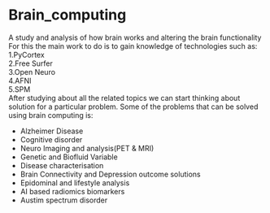 # Brain_computing
A study and analysis of how brain works and altering the brain functionality  
For this the main work to do is to gain knowledge of technologies such as:  
1.PyCortex  
2.Free Surfer  
3.Open Neuro  
4.AFNI  
5.SPM  
After studying about all the related topics we can start thinking about solution for a particular problem.
Some of the problems that can be solved using brain computing is:  
* Alzheimer Disease  
* Cognitive disorder  
* Neuro Imaging and analysis(PET & MRI)  
* Genetic and Biofluid Variable  
* Disease characterisation  
* Brain Connectivity and Depression outcome solutions  
* Epidominal and lifestyle analysis  
* AI based radiomics biomarkers  
* Austim spectrum disorder
 
 

